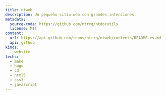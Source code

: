 ```yaml
---
title: ntweb
description: Un pequeño sitio web con grandes intenciones.
metadata:
  source-code: https://github.com/ntrrg/ntdocutils
  license: MIT
content:
  url: https://api.github.com/repos/ntrrg/ntweb/contents/README.es.md
  api: github
kinds:
  - website
techs:
  - make
  - hugo
  - cd
  - html5
  - css3
  - javascript
---
```



